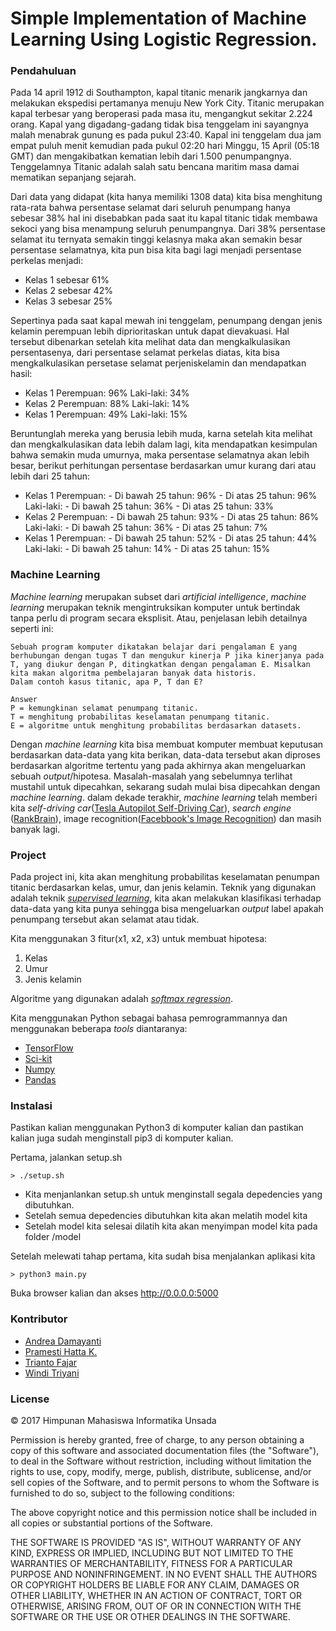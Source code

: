 # Simple Implementation of Machine Learning Using Logistic Regression.


### Pendahuluan
Pada 14 april 1912 di Southampton, kapal titanic menarik jangkarnya dan melakukan ekspedisi pertamanya menuju New York City. Titanic merupakan kapal terbesar yang beroperasi pada masa itu, mengangkut sekitar 2.224 orang. Kapal yang digadang-gadang tidak bisa tenggelam ini sayangnya malah menabrak gunung es pada pukul 23:40. Kapal ini tenggelam dua jam empat puluh menit kemudian pada pukul 02:20 hari Minggu, 15 April (05:18 GMT) dan mengakibatkan kematian lebih dari 1.500 penumpangnya. Tenggelamnya Titanic adalah salah satu bencana maritim masa damai mematikan sepanjang sejarah.

Dari data yang didapat (kita hanya memiliki 1308 data) kita bisa menghitung rata-rata bahwa persentase selamat dari seluruh penumpang hanya sebesar 38% hal ini disebabkan pada saat itu kapal titanic tidak membawa sekoci yang bisa menampung seluruh penumpangnya. Dari 38% persentase selamat itu ternyata semakin tinggi kelasnya maka akan semakin besar persentase selamatnya, kita pun bisa kita bagi lagi menjadi persentase perkelas menjadi:

 - Kelas 1 sebesar 61%
 - Kelas 2 sebesar 42%
 - Kelas 3 sebesar 25%

Sepertinya pada saat kapal mewah ini tenggelam, penumpang dengan jenis kelamin perempuan lebih diprioritaskan untuk dapat dievakuasi. Hal tersebut dibenarkan setelah kita melihat data dan mengkalkulasikan persentasenya, dari persentase selamat perkelas diatas, kita bisa mengkalkulasikan persetase selamat perjeniskelamin  dan mendapatkan hasil:

 - Kelas 1
       Perempuan:  96%
       Laki-laki: 34%
 - Kelas 2
       Perempuan:  88%
       Laki-laki: 14%
 - Kelas 1
      Perempuan:  49%
      Laki-laki: 15%

Beruntunglah mereka yang berusia lebih muda, karna setelah kita melihat dan mengkalkulasikan data lebih dalam lagi, kita mendapatkan kesimpulan bahwa semakin muda umurnya, maka persentase selamatnya akan lebih besar, berikut perhitungan persentase berdasarkan umur kurang dari atau lebih dari 25 tahun:

- Kelas 1
       Perempuan:
	       - Di bawah 25 tahun: 96%
	       - Di atas 25 tahun: 96%
       Laki-laki:
	       - Di bawah 25 tahun: 36%
	       - Di atas 25 tahun: 33%
- Kelas 2
       Perempuan:
	       - Di bawah 25 tahun: 93%
	       - Di atas 25 tahun: 86%
       Laki-laki:
	       - Di bawah 25 tahun: 36%
	       - Di atas 25 tahun: 7%
- Kelas 1
      Perempuan:
	       - Di bawah 25 tahun: 52%
	       - Di atas 25 tahun: 44%
       Laki-laki:
	       - Di bawah 25 tahun: 14%
	       - Di atas 25 tahun: 15%
   

### Machine Learning
*Machine learning* merupakan subset dari *artificial intelligence*, *machine learning* merupakan teknik mengintruksikan komputer untuk bertindak tanpa perlu di program secara eksplisit.  Atau, penjelasan lebih detailnya seperti ini:

    Sebuah program komputer dikatakan belajar dari pengalaman E yang berhubungan dengan tugas T dan mengukur kinerja P jika kinerjanya pada T, yang diukur dengan P, ditingkatkan dengan pengalaman E. Misalkan kita makan algoritma pembelajaran banyak data historis. 
    Dalam contoh kasus titanic, apa P, T dan E?
    
    Answer
    P = kemungkinan selamat penumpang titanic.
    T = menghitung probabilitas keselamatan penumpang titanic.
    E = algoritme untuk menghitung probabilitas berdasarkan datasets.

Dengan *machine learning* kita bisa membuat komputer membuat keputusan berdasarkan data-data yang kita berikan, data-data tersebut akan diproses berdasarkan algoritme tertentu yang pada akhirnya akan mengeluarkan sebuah *output*/hipotesa. Masalah-masalah yang sebelumnya terlihat mustahil untuk dipecahkan, sekarang sudah mulai bisa dipecahkan dengan *machine learning*. dalam dekade terakhir, *machine learning* telah memberi kita *self-driving car*([Tesla Autopilot Self-Driving Car](https://www.youtube.com/watch?v=PUw_DMaQ264&t=12s)), *search engine* ([RankBrain](https://en.wikipedia.org/wiki/RankBrain)), image recognition([Facebbook's Image Recognition](http://www.theverge.com/2016/8/25/12630850/facebook-fair-deepmask-sharpmask-ai-image-recognition)) dan masih banyak lagi.

### Project
Pada project ini, kita akan menghitung probabilitas keselamatan penumpan titanic berdasarkan kelas, umur, dan jenis kelamin. Teknik yang digunakan adalah teknik [*supervised learning*](https://en.wikipedia.org/wiki/Supervised_learning), kita akan melakukan klasifikasi terhadap data-data yang kita punya sehingga bisa mengeluarkan *output* label apakah penumpang tersebut akan selamat atau tidak.

Kita menggunakan 3 fitur(x1, x2, x3) untuk membuat hipotesa:

 1. Kelas
 2. Umur
 3. Jenis kelamin

Algoritme yang digunakan adalah [*softmax regression*](http://www.kdnuggets.com/2016/07/softmax-regression-related-logistic-regression.html).

Kita menggunakan Python sebagai bahasa pemrogrammannya dan menggunakan beberapa *tools* diantaranya:

 - [TensorFlow](https://tensorflow.org)
 - [Sci-kit](http://scikit-learn.org/)
 - [Numpy](http://www.numpy.org/)
 - [Pandas](http://pandas.pydata.org/)

### Instalasi
Pastikan kalian menggunakan Python3 di komputer kalian dan pastikan kalian juga sudah menginstall pip3 di komputer kalian.

Pertama, jalankan setup.sh
    
    > ./setup.sh

- Kita menjanlankan setup.sh untuk menginstall segala depedencies yang dibutuhkan.
- Setelah semua depedencies dibutuhkan kita akan melatih model kita
- Setelah model kita selesai dilatih kita akan menyimpan model kita pada folder /model

Setelah melewati tahap pertama, kita sudah bisa menjalankan aplikasi kita

    > python3 main.py

   
Buka browser kalian dan akses http://0.0.0.0:5000

### Kontributor
- [Andrea Damayanti](https://www.facebook.com/Chedhit.4ever?fref=ts)
- [Pramesti Hatta K.](https://facebook.com/opam22)
- [Trianto Fajar](https://www.facebook.com/insinyur.sth?fref=ts)
- [Windi Triyani](https://www.facebook.com/windy.triyani?fref=ts)

### License
© 2017 Himpunan Mahasiswa Informatika Unsada

Permission is hereby granted, free of charge, to any person obtaining a copy of this software and associated documentation files (the "Software"), to deal in the Software without restriction, including without limitation the rights to use, copy, modify, merge, publish, distribute, sublicense, and/or sell copies of the Software, and to permit persons to whom the Software is furnished to do so, subject to the following conditions:

The above copyright notice and this permission notice shall be included in all copies or substantial portions of the Software.

THE SOFTWARE IS PROVIDED "AS IS", WITHOUT WARRANTY OF ANY KIND, EXPRESS OR IMPLIED, INCLUDING BUT NOT LIMITED TO THE WARRANTIES OF MERCHANTABILITY, FITNESS FOR A PARTICULAR PURPOSE AND NONINFRINGEMENT. IN NO EVENT SHALL THE AUTHORS OR COPYRIGHT HOLDERS BE LIABLE FOR ANY CLAIM, DAMAGES OR OTHER LIABILITY, WHETHER IN AN ACTION OF CONTRACT, TORT OR OTHERWISE, ARISING FROM, OUT OF OR IN CONNECTION WITH THE SOFTWARE OR THE USE OR OTHER DEALINGS IN THE SOFTWARE. 
